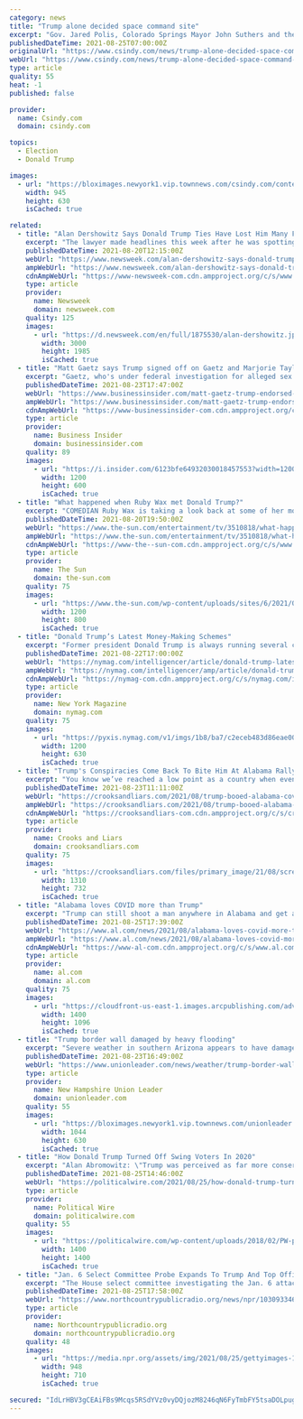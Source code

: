 ```yaml
---
category: news
title: "Trump alone decided space command site"
excerpt: "Gov. Jared Polis, Colorado Springs Mayor John Suthers and the Board of El Paso County Commissioners jumped to lobby for keeping Space Command here after former President Donald Trump claimed"
publishedDateTime: 2021-08-25T07:00:00Z
originalUrl: "https://www.csindy.com/news/trump-alone-decided-space-command-site/article_6817fd54-051d-11ec-93b4-ff756009602b.html"
webUrl: "https://www.csindy.com/news/trump-alone-decided-space-command-site/article_6817fd54-051d-11ec-93b4-ff756009602b.html"
type: article
quality: 55
heat: -1
published: false

provider:
  name: Csindy.com
  domain: csindy.com

topics:
  - Election
  - Donald Trump

images:
  - url: "https://bloximages.newyork1.vip.townnews.com/csindy.com/content/tncms/assets/v3/editorial/4/06/406910d6-f9f2-11ea-9561-0fd5a9010cf9/5f65209256b5d.image.jpg?resize=945%2C630"
    width: 945
    height: 630
    isCached: true

related:
  - title: "Alan Dershowitz Says Donald Trump Ties Have Lost Him Many Friends"
    excerpt: "The lawyer made headlines this week after he was spotting in a war of words with famous comedian and writer Larry David."
    publishedDateTime: 2021-08-20T12:15:00Z
    webUrl: "https://www.newsweek.com/alan-dershowitz-says-donald-trump-ties-have-lost-him-many-friends-larry-david-1621399"
    ampWebUrl: "https://www.newsweek.com/alan-dershowitz-says-donald-trump-ties-have-lost-him-many-friends-larry-david-1621399?amp=1"
    cdnAmpWebUrl: "https://www-newsweek-com.cdn.ampproject.org/c/s/www.newsweek.com/alan-dershowitz-says-donald-trump-ties-have-lost-him-many-friends-larry-david-1621399?amp=1"
    type: article
    provider:
      name: Newsweek
      domain: newsweek.com
    quality: 125
    images:
      - url: "https://d.newsweek.com/en/full/1875530/alan-dershowitz.jpg"
        width: 3000
        height: 1985
        isCached: true
  - title: "Matt Gaetz says Trump signed off on Gaetz and Marjorie Taylor Greene's campaign against Chris Christie, Nikki Haley, and other 'half-Trumpers'"
    excerpt: "Gaetz, who's under federal investigation for alleged sex trafficking, says Trump likes that he and Greene are \"keeping the band in tune.\""
    publishedDateTime: 2021-08-23T17:47:00Z
    webUrl: "https://www.businessinsider.com/matt-gaetz-trump-endorsed-campaign-against-chris-christie-nikki-haley-2021-8"
    ampWebUrl: "https://www.businessinsider.com/matt-gaetz-trump-endorsed-campaign-against-chris-christie-nikki-haley-2021-8?amp"
    cdnAmpWebUrl: "https://www-businessinsider-com.cdn.ampproject.org/c/s/www.businessinsider.com/matt-gaetz-trump-endorsed-campaign-against-chris-christie-nikki-haley-2021-8?amp"
    type: article
    provider:
      name: Business Insider
      domain: businessinsider.com
    quality: 89
    images:
      - url: "https://i.insider.com/6123bfe64932030018457553?width=1200&format=jpeg"
        width: 1200
        height: 600
        isCached: true
  - title: "What happened when Ruby Wax met Donald Trump?"
    excerpt: "COMEDIAN Ruby Wax is taking a look back at some of her most iconic interviews from the 90s. On When Ruby Wax Met… the 63-year-old is revisiting a particularly disastrous interview she had"
    publishedDateTime: 2021-08-20T19:50:00Z
    webUrl: "https://www.the-sun.com/entertainment/tv/3510818/what-happened-when-ruby-wax-met-donald-trump/"
    ampWebUrl: "https://www.the-sun.com/entertainment/tv/3510818/what-happened-when-ruby-wax-met-donald-trump/amp/"
    cdnAmpWebUrl: "https://www-the--sun-com.cdn.ampproject.org/c/s/www.the-sun.com/entertainment/tv/3510818/what-happened-when-ruby-wax-met-donald-trump/amp/"
    type: article
    provider:
      name: The Sun
      domain: the-sun.com
    quality: 75
    images:
      - url: "https://www.the-sun.com/wp-content/uploads/sites/6/2021/08/COMP-MA-TRUMP-RUBY.jpg?strip=all&quality=100&w=1200&h=800&crop=1"
        width: 1200
        height: 800
        isCached: true
  - title: "Donald Trump’s Latest Money-Making Schemes"
    excerpt: "Former president Donald Trump is always running several cash-generating schemes. It’s as essential to his being as the uncanny swoop of orange hair. Plus, as Bloomberg notes, Th"
    publishedDateTime: 2021-08-22T17:00:00Z
    webUrl: "https://nymag.com/intelligencer/article/donald-trump-latest-money-making-schemes.html"
    ampWebUrl: "https://nymag.com/intelligencer/amp/article/donald-trump-latest-money-making-schemes.html"
    cdnAmpWebUrl: "https://nymag-com.cdn.ampproject.org/c/s/nymag.com/intelligencer/amp/article/donald-trump-latest-money-making-schemes.html"
    type: article
    provider:
      name: New York Magazine
      domain: nymag.com
    quality: 75
    images:
      - url: "https://pyxis.nymag.com/v1/imgs/1b8/ba7/c2eceb483d86eae00a02fa082370fa12c9-trump-money-making.1x.rsocial.w1200.jpg"
        width: 1200
        height: 630
        isCached: true
  - title: "Trump's Conspiracies Come Back To Bite Him At Alabama Rally"
    excerpt: "You know we’ve reached a low point as a country when even the loyal-to-a-deadly-and-illogical-fault supporters of former President Donald Trump boo him when he recommends vaccinations against COVID-19."
    publishedDateTime: 2021-08-23T11:11:00Z
    webUrl: "https://crooksandliars.com/2021/08/trump-booed-alabama-covid-vaccines"
    ampWebUrl: "https://crooksandliars.com/2021/08/trump-booed-alabama-covid-vaccines/amp"
    cdnAmpWebUrl: "https://crooksandliars-com.cdn.ampproject.org/c/s/crooksandliars.com/2021/08/trump-booed-alabama-covid-vaccines/amp"
    type: article
    provider:
      name: Crooks and Liars
      domain: crooksandliars.com
    quality: 75
    images:
      - url: "https://crooksandliars.com/files/primary_image/21/08/screen_shot_2021-08-22_at_3.09.17_pm.png"
        width: 1310
        height: 732
        isCached: true
  - title: "Alabama loves COVID more than Trump"
    excerpt: "Trump can still shoot a man anywhere in Alabama and get away with it - as long as he doesn’t try to vaccinate him."
    publishedDateTime: 2021-08-25T17:39:00Z
    webUrl: "https://www.al.com/news/2021/08/alabama-loves-covid-more-than-trump.html"
    ampWebUrl: "https://www.al.com/news/2021/08/alabama-loves-covid-more-than-trump.html?outputType=amp"
    cdnAmpWebUrl: "https://www-al-com.cdn.ampproject.org/c/s/www.al.com/news/2021/08/alabama-loves-covid-more-than-trump.html?outputType=amp"
    type: article
    provider:
      name: al.com
      domain: al.com
    quality: 75
    images:
      - url: "https://cloudfront-us-east-1.images.arcpublishing.com/advancelocal/YQLLCJRAGBGT7F2Y32SKLXU5MA.jpg"
        width: 1400
        height: 1096
        isCached: true
  - title: "Trump border wall damaged by heavy flooding"
    excerpt: "Severe weather in southern Arizona appears to have damaged parts of the border wall erected by the Trump A The Tucson Sentinel reports that U.S. Customs and Border Protection agents have confirmed “historic” flooding at the nation’s border with Mexico is to blame for the destruction."
    publishedDateTime: 2021-08-23T16:49:00Z
    webUrl: "https://www.unionleader.com/news/weather/trump-border-wall-damaged-by-heavy-flooding/article_69da52ad-ee63-591f-81ba-61cd04a22129.html"
    type: article
    provider:
      name: New Hampshire Union Leader
      domain: unionleader.com
    quality: 55
    images:
      - url: "https://bloximages.newyork1.vip.townnews.com/unionleader.com/content/tncms/assets/v3/editorial/2/d9/2d9ee749-a144-59f9-ab8e-9a209399f7ce/6123d26da24a5.image.jpg?resize=1044%2C630"
        width: 1044
        height: 630
        isCached: true
  - title: "How Donald Trump Turned Off Swing Voters In 2020"
    excerpt: "Alan Abromowitz: \"Trump was perceived as far more conservative in 2020 than in 2016. In 2016, Trump was viewed as the least conservative Republican presidential candidate since Gerald Ford in 1976. In 2020,"
    publishedDateTime: 2021-08-25T14:46:00Z
    webUrl: "https://politicalwire.com/2021/08/25/how-donald-trump-turned-off-swing-voters-in-2020/"
    type: article
    provider:
      name: Political Wire
      domain: politicalwire.com
    quality: 55
    images:
      - url: "https://politicalwire.com/wp-content/uploads/2018/02/PW-podcast-logo.jpg"
        width: 1400
        height: 1400
        isCached: true
  - title: "Jan. 6 Select Committee Probe Expands To Trump And Top Officials In A Wave Of Demands"
    excerpt: "The House select committee investigating the Jan. 6 attack on the Capitol issued a wave of record requests to eight federal agencies, including any communications by Rudy Giuliani and Ivanka Trump."
    publishedDateTime: 2021-08-25T17:58:00Z
    webUrl: "https://www.northcountrypublicradio.org/news/npr/1030933461/jan-6-select-committee-probe-expands-to-trump-and-top-officials-in-a-wave-of-demands"
    type: article
    provider:
      name: Northcountrypublicradio.org
      domain: northcountrypublicradio.org
    quality: 48
    images:
      - url: "https://media.npr.org/assets/img/2021/08/25/gettyimages-1330947538-edit-b04575ed0c9fb7ac494174c73a19bee1f6e7a554.jpg?s=6"
        width: 948
        height: 710
        isCached: true

secured: "IdLrHBV3gCEAiFBs9Mcqs5RSdYVz0vyDQjozM8246qN6FyTmbFY5tsaDOLpugpcgkcb7q6DTEym2h7aWSp7dCHIitWej+ZX76i2Ee1WniLwzfjiu67LbVqtIIsQbLS5CAC8EF0cmHAQNBScfBk3LxmdBoFCQ8gFvYzvz2tbpFC1D+PZX04Fo7C8paV1oYM5gtauCkaJ19lMg+c8Fky5ESCAWh9l+fBvNcK5jFdmSfoJ8w6+xwUDqcfo7aN4u9yAvnw4J3ZocNoxLhPLVOVWI7xN1H7L8T1Bev2CaMKC0RrFtTILREoEpc0n2RqFUIYba46YTL7dO0xiuA1kSJuKoIjsS4QsHQaPU6DWDzVwmTE0=;c01LpZS6NPwbph4whX+vSw=="
---
```


